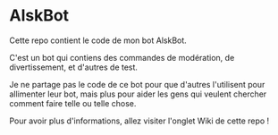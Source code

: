 # AlskBot
Cette repo contient le code de mon bot AlskBot.

C'est un bot qui contiens des commandes de modération, de divertissement, et d'autres de test.

Je ne partage pas le code de ce bot pour que d'autres l'utilisent pour allimenter leur bot, mais plus pour aider les gens qui veulent chercher comment faire telle ou telle chose.

Pour avoir plus d'informations, allez visiter l'onglet Wiki de cette repo !

